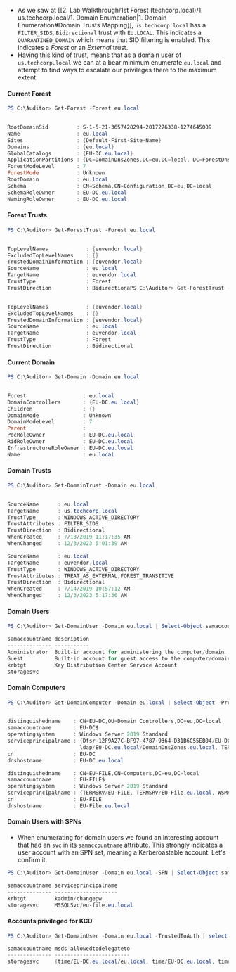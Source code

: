 - As we saw at [[2. Lab Walkthrough/1st Forest (techcorp.local)/1. us.techcorp.local/1. Domain Enumeration|1. Domain Enumeration#Domain Trusts Mapping]], `us.techcorp.local` has a  `FILTER_SIDS`, `Bidirectional` trust with `EU.LOCAL`. This indicates a `QUARANTINED_DOMAIN` which means that SID filtering is enabled. This indicates a _Forest_ or an _External_ trust.
- Having this kind of trust, means that as a domain user of `us.techcorp.local` we can at a bear minimum enumerate `eu.local` and attempt to find ways to escalate our privileges there to the maximum extent.
#### Current Forest
```powershell
PS C:\Auditor> Get-Forest -Forest eu.local


RootDomainSid         : S-1-5-21-3657428294-2017276338-1274645009
Name                  : eu.local
Sites                 : {Default-First-Site-Name}
Domains               : {eu.local}
GlobalCatalogs        : {EU-DC.eu.local}
ApplicationPartitions : {DC=DomainDnsZones,DC=eu,DC=local, DC=ForestDnsZones,DC=eu,DC=local}
ForestModeLevel       : 7
ForestMode            : Unknown
RootDomain            : eu.local
Schema                : CN=Schema,CN=Configuration,DC=eu,DC=local
SchemaRoleOwner       : EU-DC.eu.local
NamingRoleOwner       : EU-DC.eu.local
```
#### Forest Trusts
```powershell
PS C:\Auditor> Get-ForestTrust -Forest eu.local


TopLevelNames            : {euvendor.local}
ExcludedTopLevelNames    : {}
TrustedDomainInformation : {euvendor.local}
SourceName               : eu.local
TargetName               : euvendor.local
TrustType                : Forest
TrustDirection           : BidirectionaPS C:\Auditor> Get-ForestTrust -Forest eu.local


TopLevelNames            : {euvendor.local}
ExcludedTopLevelNames    : {}
TrustedDomainInformation : {euvendor.local}
SourceName               : eu.local
TargetName               : euvendor.local
TrustType                : Forest
TrustDirection           : Bidirectional
```
#### Current Domain
```powershell
PS C:\Auditor> Get-Domain -Domain eu.local


Forest                  : eu.local
DomainControllers       : {EU-DC.eu.local}
Children                : {}
DomainMode              : Unknown
DomainModeLevel         : 7
Parent                  :
PdcRoleOwner            : EU-DC.eu.local
RidRoleOwner            : EU-DC.eu.local
InfrastructureRoleOwner : EU-DC.eu.local
Name                    : eu.local
```
#### Domain Trusts
```powershell
PS C:\Auditor> Get-DomainTrust -Domain eu.local


SourceName      : eu.local
TargetName      : us.techcorp.local
TrustType       : WINDOWS_ACTIVE_DIRECTORY
TrustAttributes : FILTER_SIDS
TrustDirection  : Bidirectional
WhenCreated     : 7/13/2019 11:17:35 AM
WhenChanged     : 12/3/2023 5:01:39 AM

SourceName      : eu.local
TargetName      : euvendor.local
TrustType       : WINDOWS_ACTIVE_DIRECTORY
TrustAttributes : TREAT_AS_EXTERNAL,FOREST_TRANSITIVE
TrustDirection  : Bidirectional
WhenCreated     : 7/14/2019 10:57:12 AM
WhenChanged     : 12/3/2023 5:17:36 AM
```
#### Domain Users
```powershell
PS C:\Auditor> Get-DomainUser -Domain eu.local | Select-Object samaccountname,description

samaccountname description
-------------- -----------
Administrator  Built-in account for administering the computer/domain
Guest          Built-in account for guest access to the computer/domain
krbtgt         Key Distribution Center Service Account
storagesvc
```
#### Domain Computers
```powershell
PS C:\Auditor> Get-DomainComputer -Domain eu.local | Select-Object -Property distinguishedname,samaccountname,operatingsystem,serviceprincipalname,cn,dnshostname


distinguishedname    : CN=EU-DC,OU=Domain Controllers,DC=eu,DC=local
samaccountname       : EU-DC$
operatingsystem      : Windows Server 2019 Standard
serviceprincipalname : {Dfsr-12F9A27C-BF97-4787-9364-D31B6C55EB04/EU-DC.eu.local, ldap/EU-DC.eu.local/ForestDnsZones.eu.local,
                       ldap/EU-DC.eu.local/DomainDnsZones.eu.local, TERMSRV/EU-DC...}
cn                   : EU-DC
dnshostname          : EU-DC.eu.local

distinguishedname    : CN=EU-FILE,CN=Computers,DC=eu,DC=local
samaccountname       : EU-FILE$
operatingsystem      : Windows Server 2019 Standard
serviceprincipalname : {TERMSRV/EU-FILE, TERMSRV/EU-File.eu.local, WSMAN/EU-File, WSMAN/EU-File.eu.local...}
cn                   : EU-FILE
dnshostname          : EU-File.eu.local
```
#### Domain Users with SPNs
- When enumerating for domain users we found an interesting account that had an `svc` in its `samaccountname` attribute. This strongly indicates a user account with an SPN set, meaning a Kerberoastable account. Let's confirm it.
```powershell
PS C:\Auditor> Get-DomainUser -Domain eu.local -SPN | Select-Object samaccountname,serviceprincipalname

samaccountname serviceprincipalname
-------------- --------------------
krbtgt         kadmin/changepw
storagesvc     MSSQLSvc/eu-file.eu.local
```
#### Accounts privileged for KCD
```powershell
PS C:\Auditor> Get-DomainUser -Domain eu.local -TrustedToAuth | select samaccountname,msds-allowedtodelegateto

samaccountname msds-allowedtodelegateto
-------------- ------------------------
storagesvc     {time/EU-DC.eu.local/eu.local, time/EU-DC.eu.local, time/EU-DC, time/EU-DC.eu.local/EU...}
```
